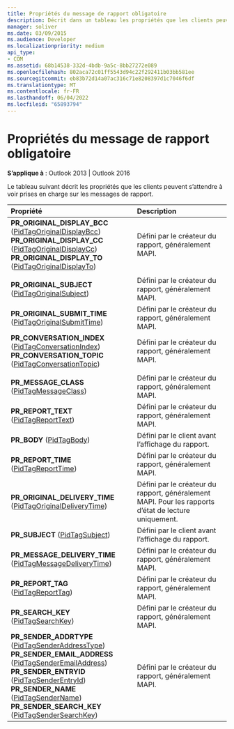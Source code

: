 ```yaml
---
title: Propriétés du message de rapport obligatoire
description: Décrit dans un tableau les propriétés que les clients peuvent s’attendre à voir prises en charge sur les messages de rapport dans Outlook 2013 et Outlook 2016.
manager: soliver
ms.date: 03/09/2015
ms.audience: Developer
ms.localizationpriority: medium
api_type:
- COM
ms.assetid: 68b14538-332d-4bdb-9a5c-8bb27272e089
ms.openlocfilehash: 802aca72c01ff5543d94c22f292411b03bb581ee
ms.sourcegitcommit: eb83b72d14a07ac316c71e8208397d1c7046f6df
ms.translationtype: MT
ms.contentlocale: fr-FR
ms.lasthandoff: 06/04/2022
ms.locfileid: "65893794"
---
```

# <a name="required-report-message-properties"></a>Propriétés du message de rapport obligatoire

  
  
**S’applique à** : Outlook 2013 | Outlook 2016 
  
Le tableau suivant décrit les propriétés que les clients peuvent s’attendre à voir prises en charge sur les messages de rapport.
  
|**Propriété**|**Description**|
|:-----|:-----|
|**PR_ORIGINAL_DISPLAY_BCC** ([PidTagOriginalDisplayBcc](pidtagoriginaldisplaybcc-canonical-property.md))  <br/> **PR_ORIGINAL_DISPLAY_CC** ([PidTagOriginalDisplayCc](pidtagoriginaldisplaycc-canonical-property.md))  <br/> **PR_ORIGINAL_DISPLAY_TO** ([PidTagOriginalDisplayTo](pidtagoriginaldisplayto-canonical-property.md))  <br/> |Défini par le créateur du rapport, généralement MAPI. |
|||
|**PR_ORIGINAL_SUBJECT** ([PidTagOriginalSubject](pidtagoriginalsubject-canonical-property.md))  <br/> |Défini par le créateur du rapport, généralement MAPI. |
|**PR_ORIGINAL_SUBMIT_TIME** ([PidTagOriginalSubmitTime](pidtagoriginalsubmittime-canonical-property.md))  <br/> |Défini par le créateur du rapport, généralement MAPI. |
|**PR_CONVERSATION_INDEX** ([PidTagConversationIndex](pidtagconversationindex-canonical-property.md))  <br/> **PR_CONVERSATION_TOPIC** ([PidTagConversationTopic](pidtagconversationtopic-canonical-property.md))  <br/> |Défini par le créateur du rapport, généralement MAPI. |
|||
|**PR_MESSAGE_CLASS** ([PidTagMessageClass](pidtagmessageclass-canonical-property.md))  <br/> |Défini par le créateur du rapport, généralement MAPI. |
|**PR_REPORT_TEXT** ([PidTagReportText](pidtagreporttext-canonical-property.md))  <br/> |Défini par le créateur du rapport, généralement MAPI. |
|**PR_BODY** ([PidTagBody](pidtagbody-canonical-property.md))  <br/> |Défini par le client avant l’affichage du rapport. |
|**PR_REPORT_TIME** ([PidTagReportTime](pidtagreporttime-canonical-property.md))  <br/> |Défini par le créateur du rapport, généralement MAPI. |
|**PR_ORIGINAL_DELIVERY_TIME** ([PidTagOriginalDeliveryTime](pidtagoriginaldeliverytime-canonical-property.md))  <br/> |Défini par le créateur du rapport, généralement MAPI. Pour les rapports d’état de lecture uniquement. |
|**PR_SUBJECT** ([PidTagSubject](pidtagsubject-canonical-property.md))  <br/> |Défini par le client avant l’affichage du rapport. |
|**PR_MESSAGE_DELIVERY_TIME** ([PidTagMessageDeliveryTime](pidtagmessagedeliverytime-canonical-property.md))  <br/> |Défini par le créateur du rapport, généralement MAPI. |
|**PR_REPORT_TAG** ([PidTagReportTag](pidtagreporttag-canonical-property.md))  <br/> |Défini par le créateur du rapport, généralement MAPI. |
|**PR_SEARCH_KEY** ([PidTagSearchKey](pidtagsearchkey-canonical-property.md))  <br/> |Défini par le créateur du rapport, généralement MAPI. |
|**PR_SENDER_ADDRTYPE** ([PidTagSenderAddressType](pidtagsenderaddresstype-canonical-property.md))  <br/> **PR_SENDER_EMAIL_ADDRESS** ([PidTagSenderEmailAddress](pidtagsenderemailaddress-canonical-property.md))  <br/> **PR_SENDER_ENTRYID** ([PidTagSenderEntryId](pidtagsenderentryid-canonical-property.md))  <br/> **PR_SENDER_NAME** ([PidTagSenderName](pidtagsendername-canonical-property.md))  <br/> **PR_SENDER_SEARCH_KEY** ([PidTagSenderSearchKey](pidtagsendersearchkey-canonical-property.md))  <br/> |Défini par le créateur du rapport, généralement MAPI. |
   


